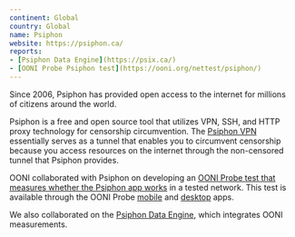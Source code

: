 ```yaml
---
continent: Global
country: Global
name: Psiphon
website: https://psiphon.ca/
reports:
- [Psiphon Data Engine](https://psix.ca/)
- [OONI Probe Psiphon test](https://ooni.org/nettest/psiphon/)
---
```


Since 2006, Psiphon has provided open access to the internet for millions of citizens around the world.

Psiphon is a free and open source tool that utilizes VPN, SSH, and HTTP proxy technology for censorship circumvention. The [Psiphon VPN](https://psiphon.ca/en/download.html) essentially serves as a tunnel that enables you to circumvent censorship because you access resources on the internet through the non-censored tunnel that Psiphon provides.

OONI collaborated with Psiphon on developing an [OONI Probe test that measures whether the Psiphon app works](https://ooni.org/nettest/psiphon/) in a tested network. This test is available through the OONI Probe [mobile](https://ooni.org/install/mobile) and [desktop](https://ooni.org/install/desktop) apps.

We also collaborated on the [Psiphon Data Engine](https://psix.ca/), which integrates OONI measurements.
